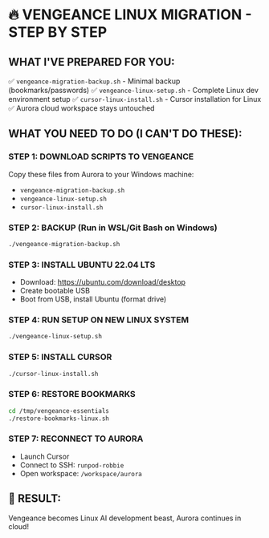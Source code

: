 # 🔥 VENGEANCE LINUX MIGRATION - STEP BY STEP

## WHAT I'VE PREPARED FOR YOU:
✅ `vengeance-migration-backup.sh` - Minimal backup (bookmarks/passwords)
✅ `vengeance-linux-setup.sh` - Complete Linux dev environment setup
✅ `cursor-linux-install.sh` - Cursor installation for Linux
✅ Aurora cloud workspace stays untouched

## WHAT YOU NEED TO DO (I CAN'T DO THESE):

### STEP 1: DOWNLOAD SCRIPTS TO VENGEANCE
Copy these files from Aurora to your Windows machine:
- `vengeance-migration-backup.sh`
- `vengeance-linux-setup.sh` 
- `cursor-linux-install.sh`

### STEP 2: BACKUP (Run in WSL/Git Bash on Windows)
```bash
./vengeance-migration-backup.sh
```

### STEP 3: INSTALL UBUNTU 22.04 LTS
- Download: https://ubuntu.com/download/desktop
- Create bootable USB
- Boot from USB, install Ubuntu (format drive)

### STEP 4: RUN SETUP ON NEW LINUX SYSTEM
```bash
./vengeance-linux-setup.sh
```

### STEP 5: INSTALL CURSOR
```bash
./cursor-linux-install.sh
```

### STEP 6: RESTORE BOOKMARKS
```bash
cd /tmp/vengeance-essentials
./restore-bookmarks-linux.sh
```

### STEP 7: RECONNECT TO AURORA
- Launch Cursor
- Connect to SSH: `runpod-robbie`
- Open workspace: `/workspace/aurora`

## 🎯 RESULT:
Vengeance becomes Linux AI development beast, Aurora continues in cloud!

